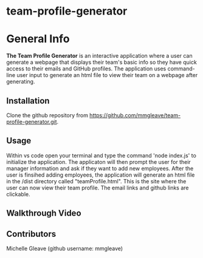 # team-profile-generator

# General Info
**The Team Profile Generator** is an interactive application where a user can generate a webpage that displays their team's basic info so they have quick access to their emails and GitHub profiles. The application uses command-line user input to generate an html file to view their team on a webpage after generating.

## Installation
Clone the github repository from https://github.com/mmgleave/team-profile-generator.git. 

## Usage
Within vs code open your terminal and type the command 'node index.js' to initialize the application. The applicaton will then prompt the user for their manager information and ask if they want to add new employees. After the user is finsihed adding employees, the application will generate an html file in the /dist directory called "teamProfile.html". This is the site where the user can now view their team profile. The email links and github links are clickable.

## Walkthrough Video


## Contributors
Michelle Gleave (github username: mmgleave)